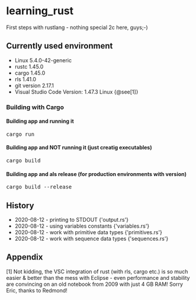 # learning_rust
First steps with rustlang - nothing special 2c here, guys;-)

## Currently used environment
- Linux 5.4.0-42-generic
- rustc 1.45.0 
- cargo 1.45.0 
- rls 1.41.0
- git version 2.17.1
- Visual Studio Code Version: 1.47.3 Linux {@see[1]}

### Building with Cargo

#### Building app and running it

<pre>cargo run</pre>

#### Building app and NOT running it (just creatig executables)

<pre>cargo build</pre> 

#### Building app and als release (for production environments with version)

<pre>cargo build --release</pre>

## History 
- 2020-08-12 - printing to STDOUT {'output.rs'}
- 2020-08-12 - using variables constants {'variables.rs'}
- 2020-08-12 - work with primitive data types {'primitives.rs'}
- 2020-08-12 - work with sequence data types {'sequences.rs'}

## Appendix

[1] Not kidding, the VSC integration of rust (with rls, cargo etc.) is so much easier & better than the mess with Eclipse - even performance and stability are convincing on an old notebook from 2009 with just 4 GB RAM! 
Sorry Eric, thanks to Redmond! 